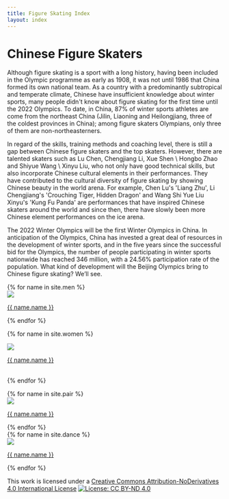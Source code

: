 ```yaml
---
title: Figure Skating Index
layout: index
---
```

<h1>Chinese Figure Skaters</h1>


<p class="para">Although figure skating is a sport with a long history, having been included in the Olympic programme as early as 1908, it was not until 1986 that China formed its own national team. As a country with a predominantly subtropical and temperate climate, Chinese have insufficient knowledge about winter sports, many people didn't know about figure skating for the first time until the 2022 Olympics. To date, in China, 87% of winter sports athletes are come from the northeast China (Jilin, Liaoning and Heilongjiang, three of the coldest provinces in China); among figure skaters Olympians, only three of them are non-northeasterners. 
</p>

<p class="para">In regard of the skills, training methods and coaching level, there is still a gap between Chinese figure skaters and the top skaters. However, there are talented skaters such as Lu Chen, Chengjiang Li, Xue Shen \ Hongbo Zhao and Shiyue Wang \ Xinyu Liu, who not only have good technical skills, but also incorporate Chinese cultural elements in their performances. They have contributed to the cultural diversity of figure skating by showing Chinese beauty in the world arena. For example, Chen Lu's 'Liang Zhu', Li Chengjiang's 'Crouching Tiger, Hidden Dragon' and Wang Shi Yue Liu Xinyu's 'Kung Fu Panda' are performances that have inspired Chinese skaters around the world and since then, there have slowly been more Chinese element performances on the ice arena.
</p>

<p class="para">The 2022 Winter Olympics will be the first Winter Olympics in China. In anticipation of the Olympics, China has invested a great deal of resources in the development of winter sports, and in the five years since the successful bid for the Olympics, the number of people participating in winter sports nationwide has reached 346 million, with a 24.56% participation rate of the population. What kind of development will the Beijing Olympics bring to Chinese figure skating? We’ll see.
</p>

<div class="line2"></div>
    
<div class="gallary">  
    {% for name in site.men %}
        <div class="card">
         <a href = "{{ name.url | relative_url }}"><img src="{{ name.img-url }}"></a>
         <p class="card-name"><a href = "{{ name.url | relative_url }}">{{ name.name }}</a></p>
 </div>   
{% endfor %} 
</div>  

<div class="line2"></div>
    
<div class="gallary">  

{% for name in site.women %}
          <div class="card">
            <a href = "{{ name.url | relative_url }}"><img src="{{ name.img-url }}"></a>
            <p class="card-name"><a href = "{{ name.url | relative_url }}">{{ name.name }}</a></p>
          </div>    
{% endfor %}
</div>  

<div class="line2"></div>
    
<div class="gallary">  
{% for name in site.pair %}
   <div class="card">
     <a href = "{{ name.url | relative_url }}"><img src="{{ name.img-url }}"></a>
     <p class="card-name"><a href = "{{ name.url | relative_url }}">{{ name.name }}</a></p>
    </div>  
{% endfor %}
</div>  

<div class="line2"></div>
    
<div class="gallary">  
{% for name in site.dance %}
        <div class="card">
          <a href = "{{ name.url | relative_url }}"><img src="{{ name.img-url }}"></a>
          <p class="card-name"><a href = "{{ name.url | relative_url }}">{{ name.name }}</a></p>
        </div>   
{% endfor %}
</div>  



This work is licensed under a
[Creative Commons Attribution-NoDerivatives 4.0 International License](https://creativecommons.org/licenses/by-nd/4.0/)
[![License: CC BY-ND 4.0](https://img.shields.io/badge/License-CC_BY--ND_4.0-lightgrey.svg)](https://creativecommons.org/licenses/by-nd/4.0/)


